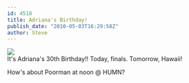 ```yaml
---
id: 4518
title: Adriana's Birthday!
publish_date: "2010-05-03T16:29:58Z"
author: Steve
---
```

![](http://www.flagstafffrenzy.org/wp-content/uploads/2010/05/adriana-birthday.png)  
It's Adriana's 30th Birthday!! Today, finals. Tomorrow, Hawaii!

How's about Poorman at noon @ HUMN?
